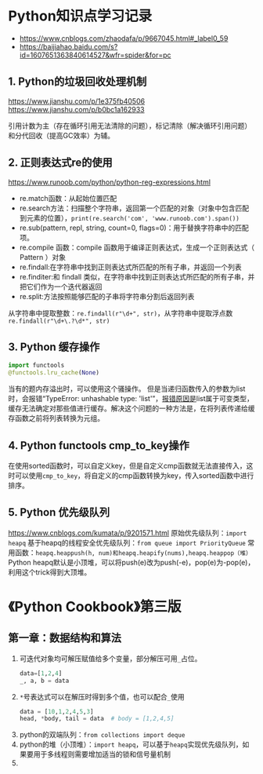 # Python知识点学习记录
+ https://www.cnblogs.com/zhaodafa/p/9667045.html#_label0_59
+ https://baijiahao.baidu.com/s?id=1607651363840614527&wfr=spider&for=pc

## 1. Python的垃圾回收处理机制
https://www.jianshu.com/p/1e375fb40506
https://www.jianshu.com/p/b0bc1a162933

引用计数为主（存在循环引用无法清除的问题），标记清除（解决循环引用问题）和分代回收（提高GC效率）为辅。


## 2. 正则表达式re的使用
https://www.runoob.com/python/python-reg-expressions.html
+ re.match函数：从起始位置匹配
+ re.search方法：扫描整个字符串，返回第一个匹配的对象（对象中包含匹配到元素的位置），`print(re.search('com', 'www.runoob.com').span()) `
+ re.sub(pattern, repl, string, count=0, flags=0)：用于替换字符串中的匹配项。
+ re.compile 函数：compile 函数用于编译正则表达式，生成一个正则表达式（ Pattern ）对象
+ re.findall:在字符串中找到正则表达式所匹配的所有子串，并返回一个列表
+ re.finditer:和 findall 类似，在字符串中找到正则表达式所匹配的所有子串，并把它们作为一个迭代器返回
+ re.split:方法按照能够匹配的子串将字符串分割后返回列表

从字符串中提取整数：`re.findall(r"\d+", str)`，从字符串中提取浮点数`re.findall(r"\d+\.?\d*", str)`

## 3. Python 缓存操作
```python
import functools
@functools.lru_cache(None)
```
当有的题内存溢出时，可以使用这个骚操作。
但是当递归函数传入的参数为list时，会报错“TypeError: unhashable type: 'list'”，[报错原因是](https://stackoverflow.com/questions/49210801/python3-pass-lists-to-function-with-functools-lru-cache)list属于可变类型，缓存无法确定对那些值进行缓存。解决这个问题的一种方法是，在将列表传递给缓存函数之前将列表转换为元组。

## 4. Python functools cmp_to_key操作
在使用sorted函数时，可以自定义key，但是自定义cmp函数就无法直接传入，这时可以使用`cmp_to_key`，将自定义的cmp函数转换为key，传入sorted函数中进行排序。

## 5. Python 优先级队列
https://www.cnblogs.com/kumata/p/9201571.html
原始优先级队列：`import heapq`
基于heapq的线程安全优先级队列：`from queue import PriorityQueue`
常用函数：`heapq.heappush(h, num)和heapq.heapify(nums),heapq.heappop（堆）`
Python heapq默认是小顶堆，可以将push(e)改为push(-e)，pop(e)为-pop(e)，利用这个trick得到大顶堆。


# 《Python Cookbook》第三版
## 第一章：数据结构和算法
1. 可迭代对象均可解压赋值给多个变量，部分解压可用`_`占位。
   ```python
   data=[1,2,4]
   _, a, b = data
   ```
2. `*`号表达式可以在解压时得到多个值，也可以配合`_`使用
   ```python
   data = [10,1,2,4,5,3]
   head, *body, tail = data  # body = [1,2,4,5]
   ```
3. python的双端队列：`from collections import deque`
4. python的堆（小顶堆）：`import heapq`，可以基于`heapq`实现优先级队列，如果要用于多线程则需要增加适当的锁和信号量机制
5. 

